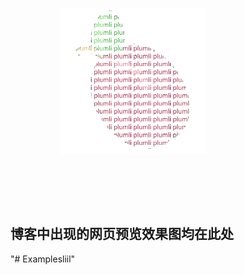 <img style="margin:0 auto;transform:scale(.6)" src="./public/favicon.png">

## 博客中出现的网页预览效果图均在此处
"# Examplesliil" 
